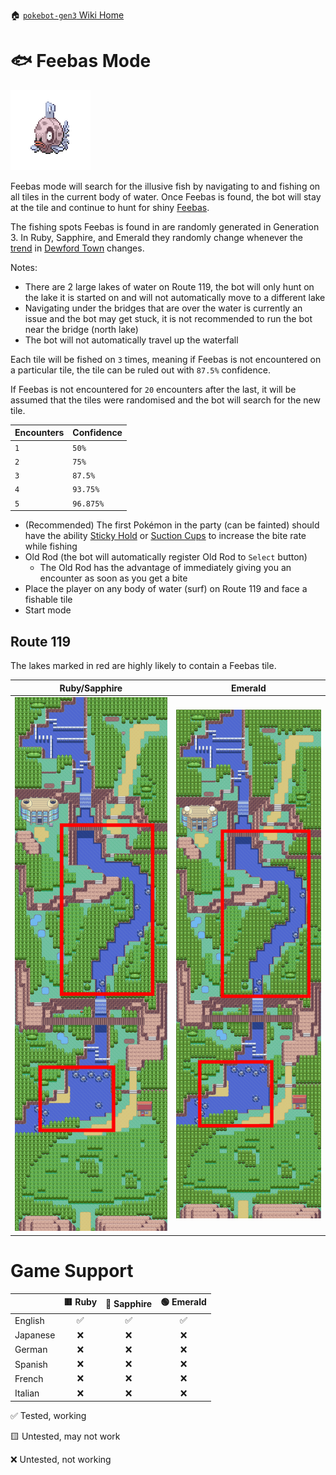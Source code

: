 🏠 [`pokebot-gen3` Wiki Home](../Readme.md)

# 🐟 Feebas Mode

![](../../sprites/pokemon/shiny/Feebas.png)

Feebas mode will search for the illusive fish by navigating to and fishing on all tiles in the current body of water. Once Feebas is found, the bot will stay at the tile and continue to hunt for shiny [Feebas](https://bulbapedia.bulbagarden.net/wiki/Feebas_(Pok%C3%A9mon)).

The fishing spots Feebas is found in are randomly generated in Generation 3. In Ruby, Sapphire, and Emerald they randomly change whenever the [trend](https://bulbapedia.bulbagarden.net/wiki/Trend) in [Dewford Town](https://bulbapedia.bulbagarden.net/wiki/Dewford_Town) changes.

Notes:
- There are 2 large lakes of water on Route 119, the bot will only hunt on the lake it is started on and will not automatically move to a different lake
- Navigating under the bridges that are over the water is currently an issue and the bot may get stuck, it is not recommended to run the bot near the bridge (north lake)
- The bot will not automatically travel up the waterfall

Each tile will be fished on `3` times, meaning if Feebas is not encountered on a particular tile, the tile can be ruled out with `87.5%` confidence.

If Feebas is not encountered for `20` encounters after the last, it will be assumed that the tiles were randomised and the bot will search for the new tile.

| Encounters | Confidence |
|------------|------------|
| `1`        | `50%`      |
| `2`        | `75%`      |
| `3`        | `87.5%`    |
| `4`        | `93.75%`   |
| `5`        | `96.875%`  |

- (Recommended) The first Pokémon in the party (can be fainted) should have the ability [Sticky Hold](https://bulbapedia.bulbagarden.net/wiki/Sticky_Hold_(Ability)) or [Suction Cups](https://bulbapedia.bulbagarden.net/wiki/Suction_Cups_(Ability)) to increase the bite rate while fishing
- Old Rod (the bot will automatically register Old Rod to `Select` button)
  - The Old Rod has the advantage of immediately giving you an encounter as soon as you get a bite
- Place the player on any body of water (surf) on Route 119 and face a fishable tile
- Start mode

## Route 119

The lakes marked in red are highly likely to contain a Feebas tile.

| Ruby/Sapphire                          | Emerald                         |
|----------------------------------------|---------------------------------|
| ![](../images/feebas_route_119_rs.png) | ![](../images/feebas_route_119_e.png)  |

# Game Support
|          | 🟥 Ruby | 🔷 Sapphire | 🟢 Emerald |
|:---------|:-------:|:-----------:|:----------:|
| English  |    ✅    |      ✅      |     ✅      |
| Japanese |    ❌    |      ❌      |     ❌      |
| German   |    ❌    |      ❌      |     ❌      |
| Spanish  |    ❌    |      ❌      |     ❌      |
| French   |    ❌    |      ❌      |     ❌      |
| Italian  |    ❌    |      ❌      |     ❌      |

✅ Tested, working

🟨 Untested, may not work

❌ Untested, not working
